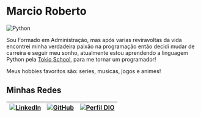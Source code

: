 # Marcio Roberto

![Python](https://img.shields.io/badge/Python-000?style=for-the-badge&logo=python) 

Sou Formado em Administração, mas após varias reviravoltas da vida encontrei minha verdadeira paixão na programação então decidi mudar de carreira e seguir meu sonho, atualmente estou aprendendo a linguagem Python pela [Tokio School](https://tokioschool.pt/descobre-tokio/?_gl=1*ev1dtt*_up*MQ..&gclid=Cj0KCQjwuZGnBhD1ARIsACxbAVhTVKXxllbNw56lpOACp3_eEAWqVTJFs5P8AxVWFDuYPaSdYx90-1EaAryvEALw_wcB), para me tornar um programador!


Meus hobbies favoritos são: series, musicas, jogos e animes!
## Minhas Redes

| [![LinkedIn](https://img.shields.io/badge/linkedin-%230077B5.svg?style=for-the-badge&logo=linkedin&logoColor=white)](https://www.linkedin.com/in/marcio-roberto-498931142/) | [![GitHub](https://img.shields.io/badge/github-%23121011.svg?style=for-the-badge&logo=github&logoColor=white)](https://github.com/Eumaxion)        | [![Perfil DIO](https://img.shields.io/badge/Perfil_Dio-%238A4182?style=for-the-badge&logo=&logoColor=0E76A8)](https://www.dio.me/users/marciorock171)|
|----------|-------------|---------|
